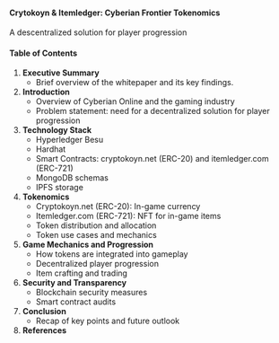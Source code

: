 #### **Crytokoyn & Itemledger: Cyberian Frontier Tokenomics**

A descentralized solution for player progression

#### **Table of Contents**

1. **Executive Summary**
   - Brief overview of the whitepaper and its key findings.
2. **Introduction**
   - Overview of Cyberian Online and the gaming industry
   - Problem statement: need for a decentralized solution for player progression
3. **Technology Stack**
   - Hyperledger Besu
   - Hardhat
   - Smart Contracts: cryptokoyn.net (ERC-20) and itemledger.com (ERC-721)
   - MongoDB schemas
   - IPFS storage
4. **Tokenomics**
   - Cryptokoyn.net (ERC-20): In-game currency
   - Itemledger.com (ERC-721): NFT for in-game items
   - Token distribution and allocation
   - Token use cases and mechanics
5. **Game Mechanics and Progression**
   - How tokens are integrated into gameplay
   - Decentralized player progression
   - Item crafting and trading
6. **Security and Transparency**
   - Blockchain security measures
   - Smart contract audits
7. **Conclusion**
   - Recap of key points and future outlook
8. **References**
